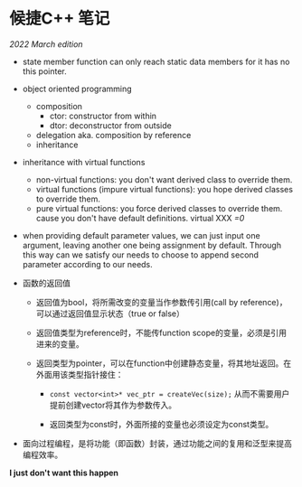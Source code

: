 # 候捷C++ 笔记
*2022 March edition*

- state member function can only reach static data members for it has no this pointer.

- object oriented programming
  
  - composition
    - ctor: constructor from within
    - dtor: deconstructor from outside
  - delegation aka. composition by reference 
  - inheritance                                                                                                                                                                                                         

- inheritance with virtual functions
  
  - non-virtual functions: you don't want derived class to override them.
  - virtual functions (impure virtual functions): you hope derived classes to override them.
  - pure virtual functions: you force derived classes to override them. cause you don't have default definitions. virtual XXX *=0*

- when providing default parameter values, we can just input one argument, leaving another one being assignment by default. Through this way can we satisfy our needs to choose to append second parameter according to our needs.

- 函数的返回值
  
  - 返回值为bool，将所需改变的变量当作参数传引用(call by reference)，可以通过返回值显示状态（true or false）
  
  - 返回值类型为reference时，不能传function scope的变量，必须是引用进来的变量。
  
  - 返回类型为pointer，可以在function中创建静态变量，将其地址返回。在外面用该类型指针接住：
    
    - `const vector<int>* vec_ptr = createVec(size);`  从而不需要用户提前创建vector将其作为参数传入。
    
    - 返回类型为const时，外面所接的变量也必须设定为const类型。

- 面向过程编程，是将功能（即函数）封装，通过功能之间的复用和泛型来提高编程效率。

**I just don't want this happen** 
